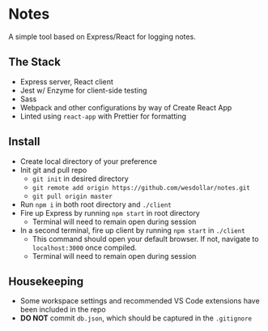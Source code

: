 # Notes

A simple tool based on Express/React for logging notes.

## The Stack

- Express server, React client
- Jest w/ Enzyme for client-side testing
- Sass
- Webpack and other configurations by way of Create React App
- Linted using `react-app` with Prettier for formatting

## Install

- Create local directory of your preference
- Init git and pull repo
  - `git init` in desired directory
  - `git remote add origin https://github.com/wesdollar/notes.git`
  - `git pull origin master`
- Run `npm i` in both root directory and `./client`
- Fire up Express by running `npm start` in root directory
  - Terminal will need to remain open during session
- In a second terminal, fire up client by running `npm start` in `./client`
  - This command should open your default browser. If not, navigate to `localhost:3000` once compiled.
  - Terminal will need to remain open during session

## Housekeeping

- Some workspace settings and recommended VS Code extensions have been included in the repo
- **DO NOT** commit `db.json`, which should be captured in the `.gitignore`
